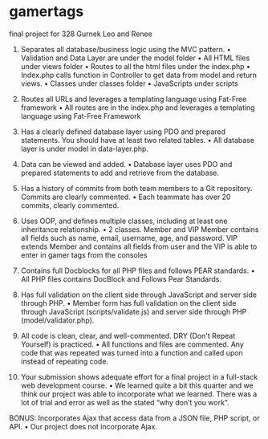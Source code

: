 # gamertags
final project for 328
Gurnek Leo and Renee

1. Separates all database/business logic using the MVC pattern.
•	Validation and Data Layer are under the model folder
•	All HTML files under views folder
•	Routes to all the html files under the index.php
•	Index.php calls function in Controller to get data from model and return views.
•	Classes under classes folder
•	JavaScripts under scripts

2. Routes all URLs and leverages a templating language using Fat-Free framework
•	All routes are in the index.php and leverages a templating language using Fat-Free Framework

3. Has a clearly defined database layer using PDO and prepared statements. You should have at least two related tables.
•	All database layer is under model in data-layer.php.  

4. Data can be viewed and added.
•	Database layer uses PDO and prepared statements to add and retrieve from the database.

5. Has a history of commits from both team members to a Git repository. Commits are clearly commented.
•	Each teammate has over 20 commits, clearly commented.

6. Uses OOP, and defines multiple classes, including at least one inheritance relationship.
•	2 classes. Member and VIP Member contains all fields such as name, email, username, age, and password. VIP extends Member and contains all fields from user and the VIP is able to enter in gamer tags from the consoles

7. Contains full Docblocks for all PHP files and follows PEAR standards.
•	All PHP files contains DocBlock and Follows Pear Standards. 

8. Has full validation on the client side through JavaScript and server side through PHP.
•	Member form has full validation on the client side through JavaScript (scripts/validate.js) and server side through PHP (model/validator.php).

9. All code is clean, clear, and well-commented. DRY (Don't Repeat Yourself) is practiced.
•	All functions and files are commented. Any code that was repeated was turned into a function and called upon instead of repeating code.

10. Your submission shows adequate effort for a final project in a full-stack web development course.
•	We learned quite a bit this quarter and we think our project was able to incorporate what we learned.  There was a lot of trial and error as well as the stated “why don’t you work”. 

BONUS: Incorporates Ajax that access data from a JSON file, PHP script, or API.
•	Our project does not incorporate Ajax.
